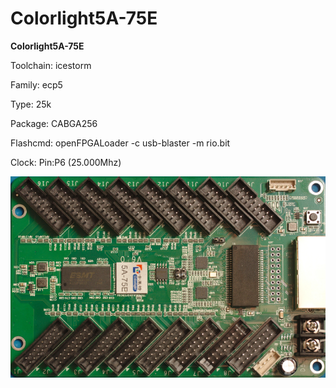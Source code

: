 # Colorlight5A-75E
**Colorlight5A-75E**

Toolchain: icestorm

Family: ecp5

Type: 25k

Package: CABGA256

Flashcmd: openFPGALoader -c usb-blaster -m rio.bit

Clock: Pin:P6 (25.000Mhz)

![board.png](board.png)

